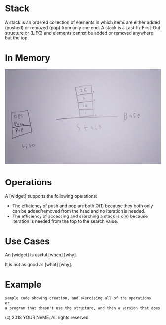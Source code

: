 # Stack

A stack is an ordered collection of elements in which items are either added (pushed) or removed (pop) from only one end. A stack is a Last-In-First-Out structure or (LIFO) and elements cannot be added or removed anywhere but the top. 

# In Memory

![](pics/stack.png)

# Operations

A \[widget\] supports the following operations:

* The efficiency of push and pop are both O(1) because they both only can be added/removed from the head and no iteration is needed.
* The efficiency of accessing and searching a stack is o(n) because iteration is needed from the top to the search value.    


# Use Cases

An \[widget\] is useful \[when\] \[why\].

It is not as good as \[what] \[why\].

# Example

```
sample code showing creation, and exercising all of the operations
or
a program that doesn't use the structure, and then a version that does
```

(c) 2018 YOUR NAME. All rights reserved.
